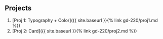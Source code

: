 Projects
--------

1. [Proj 1: Typography + Color]({{ site.baseurl }}{% link gd-220/proj1.md %})
1. [Proj 2: Card]({{ site.baseurl }}{% link gd-220/proj2.md %})

<!--1. [Timeline]({{ site.baseurl }}{% link gd-220/proj3.md %})
1. [Event]({{ site.baseurl }}{% link gd-220/proj4.md %}) -->

